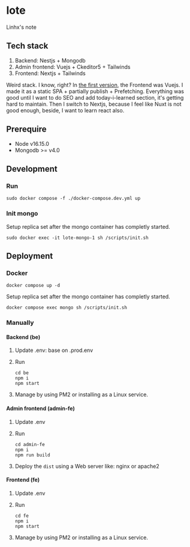 # lote

Linhx's note

## Tech stack

1. Backend: Nestjs + Mongodb
2. Admin frontend: Vuejs + Ckeditor5 + Tailwinds
3. Frontend: Nextjs + Tailwinds

Weird stack. I know, right?
In [the first version](https://github.com/linhx/lote/tree/feature/fe-vue), the Frontend was Vuejs. I made it as a static SPA + partially publish + Prefetching. Everything was good until I want to do SEO and add today-i-learned section, it's getting hard to maintain. Then I switch to Nextjs, because I feel like Nuxt is not good enough, beside, I want to learn react also.

## Prerequire

- Node v16.15.0
- Mongodb >= v4.0

## Development

### Run

```shell
sudo docker compose -f ./docker-compose.dev.yml up
```

### Init mongo

Setup replica set after the mongo container has completly started.

```shell
sudo docker exec -it lote-mongo-1 sh /scripts/init.sh
```

## Deployment

### Docker

```shell
docker compose up -d
```

Setup replica set after the mongo container has completly started.

```shell
docker compose exec mongo sh /scripts/init.sh
```

### Manually

#### Backend (be)

1. Update .env: base on .prod.env

2. Run

    ```shell
    cd be
    npm i
    npm start
    ```

3. Manage by using PM2 or installing as a Linux service.

#### Admin frontend (admin-fe)

1. Update .env

2. Run

    ```shell
    cd admin-fe
    npm i
    npm run build
    ```

3. Deploy the `dist` using a Web server like: nginx or apache2

#### Frontend (fe)

1. Update .env

2. Run

    ```shell
    cd fe
    npm i
    npm start
    ```

3. Manage by using PM2 or installing as a Linux service.
